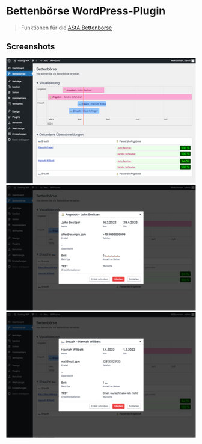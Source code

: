 # Bettenbörse WordPress-Plugin

> Funktionen für die [AStA Bettenbörse](https://www.asta-lueneburg.de/service/bettenboerse/)

## Screenshots

![](assets/screenshot-1.png)
![](assets/screenshot-2.png)
![](assets/screenshot-3.png)
